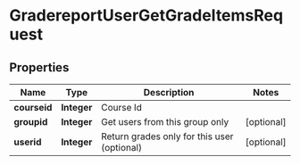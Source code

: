 

# GradereportUserGetGradeItemsRequest


## Properties

| Name | Type | Description | Notes |
|------------ | ------------- | ------------- | -------------|
|**courseid** | **Integer** | Course Id |  |
|**groupid** | **Integer** | Get users from this group only |  [optional] |
|**userid** | **Integer** | Return grades only for this user (optional) |  [optional] |



